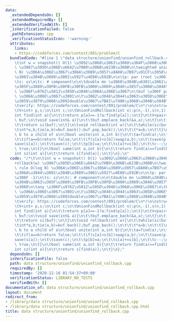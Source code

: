 ```yaml
---
data:
  _extendedDependsOn: []
  _extendedRequiredBy: []
  _extendedVerifiedWith: []
  _isVerificationFailed: false
  _pathExtension: cpp
  _verificationStatusIcon: ':warning:'
  attributes:
    links:
    - https://codeforces.com/contest/891/problem/C
  bundledCode: "#line 1 \"data structure/unionfind/unionfind_rollback.cpp\"\n/*\t\n\
    \tint w = snapshot() O(1) \u3092\u3068\u3063\u3068\u304F\u3068\u3001rollback(w)\
    \ \u3067\u305D\u306E\u6642\u70B9\u306B\u623B\u308B\n\tweighted union rule O(log\
    \ N) \u306A\u306E\u3067\u306A\u3089\u3057\u8A08\u7B97\u91CF\u3058\u3083\u306A\u3044\
    \u3001\u304B\u3089\u3001\u5927\u4E08\u592B\n\n\tp: par (root \u3067\u306F -1)\n\
    \ts: sz\n\tc: # component\n\n\tdouble mn \u3068\u304B\u6301\u3061\u305F\u304B\u3063\
    \u305F\u3089\u30FB\u30FB\u30FB\u3000\u3069\u3046\u3057\u3088\u3046\u306D\n\tany\
    \ \u306F\u9762\u5012\u305D\u3046\u306A\u306E\u3067\n\tbuf \u306F pair<int*,int>\
    \ \u306A\u306E\u3067\u3001\n\t\u3082\u3046\u3044\u3063\u305D\u306E\u3053\u3068\
    \u3059\u3079\u3066\u3092double\u3067\u7BA1\u7406\u3068\u304B\u304B\u306A\n\t\n\
    \tverify: https://codeforces.com/contest/891/problem/C\n*/\n\nstruct UnionFindRollback{\n\
    \tV<int> p,s;\n\tint c;\n\tUnionFindRollback(int n):p(n,-1),s(n,1),c(n){}\n\t\
    int find(int a){\n\t\treturn p[a]==-1?a:find(p[a]);\n\t}\n\tV<pair<int*,int>>\
    \ buf;\n\tvoid save(int& a){\n\t\tbuf.emplace_back(&a,a);\n\t}\n\tint snapshot(){\n\
    \t\treturn si(buf);\n\t}\n\tvoid rollback(int w){\n\t\twhile(si(buf)>w){\n\t\t\
    \tint*a,b;tie(a,b)=buf.back();buf.pop_back();\n\t\t\t*a=b;\n\t\t}\n\t}\n\t//set\
    \ b to a child of a\n\tbool unite(int a,int b){\n\t\ta=find(a);\n\t\tb=find(b);\n\
    \t\tif(a==b)return false;\n\t\tif(s[a]<s[b])swap(a,b);\n\t\tsave(p[b]);\n\t\t\
    save(s[a]);\n\t\tsave(c);\n\t\tp[b]=a;\n\t\ts[a]+=s[b];\n\t\tc--;\n\t\treturn\
    \ true;\n\t}\n\tbool same(int a,int b){\n\t\treturn find(a)==find(b);\n\t}\n\t\
    int sz(int a){\n\t\treturn s[find(a)];\n\t}\n};\n"
  code: "/*\t\n\tint w = snapshot() O(1) \u3092\u3068\u3063\u3068\u304F\u3068\u3001\
    rollback(w) \u3067\u305D\u306E\u6642\u70B9\u306B\u623B\u308B\n\tweighted union\
    \ rule O(log N) \u306A\u306E\u3067\u306A\u3089\u3057\u8A08\u7B97\u91CF\u3058\u3083\
    \u306A\u3044\u3001\u304B\u3089\u3001\u5927\u4E08\u592B\n\n\tp: par (root \u3067\
    \u306F -1)\n\ts: sz\n\tc: # component\n\n\tdouble mn \u3068\u304B\u6301\u3061\u305F\
    \u304B\u3063\u305F\u3089\u30FB\u30FB\u30FB\u3000\u3069\u3046\u3057\u3088\u3046\
    \u306D\n\tany \u306F\u9762\u5012\u305D\u3046\u306A\u306E\u3067\n\tbuf \u306F pair<int*,int>\
    \ \u306A\u306E\u3067\u3001\n\t\u3082\u3046\u3044\u3063\u305D\u306E\u3053\u3068\
    \u3059\u3079\u3066\u3092double\u3067\u7BA1\u7406\u3068\u304B\u304B\u306A\n\t\n\
    \tverify: https://codeforces.com/contest/891/problem/C\n*/\n\nstruct UnionFindRollback{\n\
    \tV<int> p,s;\n\tint c;\n\tUnionFindRollback(int n):p(n,-1),s(n,1),c(n){}\n\t\
    int find(int a){\n\t\treturn p[a]==-1?a:find(p[a]);\n\t}\n\tV<pair<int*,int>>\
    \ buf;\n\tvoid save(int& a){\n\t\tbuf.emplace_back(&a,a);\n\t}\n\tint snapshot(){\n\
    \t\treturn si(buf);\n\t}\n\tvoid rollback(int w){\n\t\twhile(si(buf)>w){\n\t\t\
    \tint*a,b;tie(a,b)=buf.back();buf.pop_back();\n\t\t\t*a=b;\n\t\t}\n\t}\n\t//set\
    \ b to a child of a\n\tbool unite(int a,int b){\n\t\ta=find(a);\n\t\tb=find(b);\n\
    \t\tif(a==b)return false;\n\t\tif(s[a]<s[b])swap(a,b);\n\t\tsave(p[b]);\n\t\t\
    save(s[a]);\n\t\tsave(c);\n\t\tp[b]=a;\n\t\ts[a]+=s[b];\n\t\tc--;\n\t\treturn\
    \ true;\n\t}\n\tbool same(int a,int b){\n\t\treturn find(a)==find(b);\n\t}\n\t\
    int sz(int a){\n\t\treturn s[find(a)];\n\t}\n};"
  dependsOn: []
  isVerificationFile: false
  path: data structure/unionfind/unionfind_rollback.cpp
  requiredBy: []
  timestamp: '2020-12-16 01:54:37+09:00'
  verificationStatus: LIBRARY_NO_TESTS
  verifiedWith: []
documentation_of: data structure/unionfind/unionfind_rollback.cpp
layout: document
redirect_from:
- /library/data structure/unionfind/unionfind_rollback.cpp
- /library/data structure/unionfind/unionfind_rollback.cpp.html
title: data structure/unionfind/unionfind_rollback.cpp
---
```

